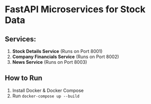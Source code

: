 # FastAPI Microservices for Stock Data

## Services:
1. **Stock Details Service** (Runs on Port 8001)
2. **Company Financials Service** (Runs on Port 8002)
3. **News Service** (Runs on Port 8003)

## How to Run
1. Install Docker & Docker Compose
2. Run `docker-compose up --build`


